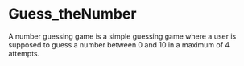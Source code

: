 # Guess_theNumber

A number guessing game is a simple guessing game where a user is supposed to guess a number between 0 and 10  in a maximum of 4 attempts.
